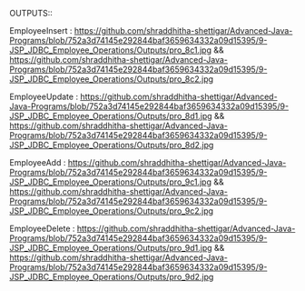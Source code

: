 OUTPUTS::

EmployeeInsert : https://github.com/shraddhitha-shettigar/Advanced-Java-Programs/blob/752a3d74145e292844baf3659634332a09d15395/9-JSP_JDBC_Employee_Operations/Outputs/pro_8c1.jpg && https://github.com/shraddhitha-shettigar/Advanced-Java-Programs/blob/752a3d74145e292844baf3659634332a09d15395/9-JSP_JDBC_Employee_Operations/Outputs/pro_8c2.jpg

EmployeeUpdate : https://github.com/shraddhitha-shettigar/Advanced-Java-Programs/blob/752a3d74145e292844baf3659634332a09d15395/9-JSP_JDBC_Employee_Operations/Outputs/pro_8d1.jpg && https://github.com/shraddhitha-shettigar/Advanced-Java-Programs/blob/752a3d74145e292844baf3659634332a09d15395/9-JSP_JDBC_Employee_Operations/Outputs/pro_8d2.jpg

EmployeeAdd : https://github.com/shraddhitha-shettigar/Advanced-Java-Programs/blob/752a3d74145e292844baf3659634332a09d15395/9-JSP_JDBC_Employee_Operations/Outputs/pro_9c1.jpg && https://github.com/shraddhitha-shettigar/Advanced-Java-Programs/blob/752a3d74145e292844baf3659634332a09d15395/9-JSP_JDBC_Employee_Operations/Outputs/pro_9c2.jpg

EmployeeDelete : https://github.com/shraddhitha-shettigar/Advanced-Java-Programs/blob/752a3d74145e292844baf3659634332a09d15395/9-JSP_JDBC_Employee_Operations/Outputs/pro_9d1.jpg && https://github.com/shraddhitha-shettigar/Advanced-Java-Programs/blob/752a3d74145e292844baf3659634332a09d15395/9-JSP_JDBC_Employee_Operations/Outputs/pro_9d2.jpg


